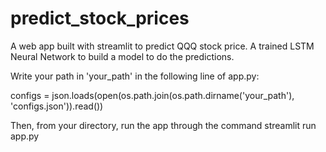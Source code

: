 # predict_stock_prices
A web app built with streamlit to predict QQQ stock price. A trained LSTM Neural Network to build a model to do the predictions.

Write your path in 'your_path' in the following line of app.py:

configs = json.loads(open(os.path.join(os.path.dirname('your_path'), 'configs.json')).read())

Then, from your directory, run the app through the command streamlit run app.py
